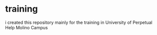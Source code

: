 # training

i created this repository mainly for the training in University of Perpetual Help Molino Campus
